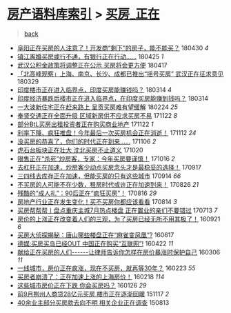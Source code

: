 [房产语料库索引](../../README.md)  > [买房_正在](买房_正在.md)
====
> [back](../README.md)

- [阜阳正在买房的人注意了！开发商“剩下”的房子，能不能买？](http://jkwz.applinzi.com/ittc/7097871807325668358.html#%E9%98%9C%E9%98%B3%E6%AD%A3%E5%9C%A8%E4%B9%B0%E6%88%BF%E7%9A%84%E4%BA%BA%E6%B3%A8%E6%84%8F%E4%BA%86%EF%BC%81%E5%BC%80%E5%8F%91%E5%95%86%E2%80%9C%E5%89%A9%E4%B8%8B%E2%80%9D%E7%9A%84%E6%88%BF%E5%AD%90%EF%BC%8C%E8%83%BD%E4%B8%8D%E8%83%BD%E4%B9%B0%EF%BC%9F) 180430 *4* 
- [镇江离婚买房或行不通，有银行正在行动……](http://jkwz.applinzi.com/ittc/7095925784634197002.html#%E9%95%87%E6%B1%9F%E7%A6%BB%E5%A9%9A%E4%B9%B0%E6%88%BF%E6%88%96%E8%A1%8C%E4%B8%8D%E9%80%9A%EF%BC%8C%E6%9C%89%E9%93%B6%E8%A1%8C%E6%AD%A3%E5%9C%A8%E8%A1%8C%E5%8A%A8%E2%80%A6%E2%80%A6) 180425 *1* 
- [武汉公积金政策将调整正在公示 买房将会更方便](http://jkwz.applinzi.com/ittc/7092852289633256465.html#%E6%AD%A6%E6%B1%89%E5%85%AC%E7%A7%AF%E9%87%91%E6%94%BF%E7%AD%96%E5%B0%86%E8%B0%83%E6%95%B4%E6%AD%A3%E5%9C%A8%E5%85%AC%E7%A4%BA+%E4%B9%B0%E6%88%BF%E5%B0%86%E4%BC%9A%E6%9B%B4%E6%96%B9%E4%BE%BF) 180417  
- [「北高峰观察」上海、南京、长沙、成都已推出“摇号买房” 武汉正在征求意见](http://jkwz.applinzi.com/ittc/7085837685568832523.html#%E3%80%8C%E5%8C%97%E9%AB%98%E5%B3%B0%E8%A7%82%E5%AF%9F%E3%80%8D%E4%B8%8A%E6%B5%B7%E3%80%81%E5%8D%97%E4%BA%AC%E3%80%81%E9%95%BF%E6%B2%99%E3%80%81%E6%88%90%E9%83%BD%E5%B7%B2%E6%8E%A8%E5%87%BA%E2%80%9C%E6%91%87%E5%8F%B7%E4%B9%B0%E6%88%BF%E2%80%9D+%E6%AD%A6%E6%B1%89%E6%AD%A3%E5%9C%A8%E5%BE%81%E6%B1%82%E6%84%8F%E8%A7%81) 180329  
- [印度楼市正在进入临界点，印度买房能赚钱吗？](http://jkwz.applinzi.com/ittc/7079961482421076998.html#%E5%8D%B0%E5%BA%A6%E6%A5%BC%E5%B8%82%E6%AD%A3%E5%9C%A8%E8%BF%9B%E5%85%A5%E4%B8%B4%E7%95%8C%E7%82%B9%EF%BC%8C%E5%8D%B0%E5%BA%A6%E4%B9%B0%E6%88%BF%E8%83%BD%E8%B5%9A%E9%92%B1%E5%90%97%EF%BC%9F) 180314 *4* 
- [印度经济暴跌后楼市正在进入临界点，在印度买房能赚到钱吗？](http://jkwz.applinzi.com/ittc/7080006142061446161.html#%E5%8D%B0%E5%BA%A6%E7%BB%8F%E6%B5%8E%E6%9A%B4%E8%B7%8C%E5%90%8E%E6%A5%BC%E5%B8%82%E6%AD%A3%E5%9C%A8%E8%BF%9B%E5%85%A5%E4%B8%B4%E7%95%8C%E7%82%B9%EF%BC%8C%E5%9C%A8%E5%8D%B0%E5%BA%A6%E4%B9%B0%E6%88%BF%E8%83%BD%E8%B5%9A%E5%88%B0%E9%92%B1%E5%90%97%EF%BC%9F) 180314  
- [一大波新住宅正在赶来路上 呈贡买房难有望缓解](http://jkwz.applinzi.com/ittc/7073580296627029002.html#%E4%B8%80%E5%A4%A7%E6%B3%A2%E6%96%B0%E4%BD%8F%E5%AE%85%E6%AD%A3%E5%9C%A8%E8%B5%B6%E6%9D%A5%E8%B7%AF%E4%B8%8A+%E5%91%88%E8%B4%A1%E4%B9%B0%E6%88%BF%E9%9A%BE%E6%9C%89%E6%9C%9B%E7%BC%93%E8%A7%A3) 180224 *25* 
- [奉贤交通正在全面升级 区域新房供不应求买房不易](http://jkwz.applinzi.com/ittc/7038804315802698768.html#%E5%A5%89%E8%B4%A4%E4%BA%A4%E9%80%9A%E6%AD%A3%E5%9C%A8%E5%85%A8%E9%9D%A2%E5%8D%87%E7%BA%A7+%E5%8C%BA%E5%9F%9F%E6%96%B0%E6%88%BF%E4%BE%9B%E4%B8%8D%E5%BA%94%E6%B1%82%E4%B9%B0%E6%88%BF%E4%B8%8D%E6%98%93) 171122 *8* 
- [部分BtL买房出租投资者正在购买商业地产](http://jkwz.applinzi.com/ittc/7038421529245778961.html#%E9%83%A8%E5%88%86BtL%E4%B9%B0%E6%88%BF%E5%87%BA%E7%A7%9F%E6%8A%95%E8%B5%84%E8%80%85%E6%AD%A3%E5%9C%A8%E8%B4%AD%E4%B9%B0%E5%95%86%E4%B8%9A%E5%9C%B0%E4%BA%A7) 171122 *1* 
- [利率下降、疯狂推盘！今年最后一次买房机会正在消逝！](http://jkwz.applinzi.com/ittc/7035129034059547665.html#%E5%88%A9%E7%8E%87%E4%B8%8B%E9%99%8D%E3%80%81%E7%96%AF%E7%8B%82%E6%8E%A8%E7%9B%98%EF%BC%81%E4%BB%8A%E5%B9%B4%E6%9C%80%E5%90%8E%E4%B8%80%E6%AC%A1%E4%B9%B0%E6%88%BF%E6%9C%BA%E4%BC%9A%E6%AD%A3%E5%9C%A8%E6%B6%88%E9%80%9D%EF%BC%81) 171112 *24* 
- [没买房的恭喜了，你们的时代正在到来……](http://jkwz.applinzi.com/ittc/7032764696875238417.html#%E6%B2%A1%E4%B9%B0%E6%88%BF%E7%9A%84%E6%81%AD%E5%96%9C%E4%BA%86%EF%BC%8C%E4%BD%A0%E4%BB%AC%E7%9A%84%E6%97%B6%E4%BB%A3%E6%AD%A3%E5%9C%A8%E5%88%B0%E6%9D%A5%E2%80%A6%E2%80%A6) 171106 *2* 
- [虎石台板块正在壮大 沈北买房不止道义](http://jkwz.applinzi.com/ittc/7026475299674522641.html#%E8%99%8E%E7%9F%B3%E5%8F%B0%E6%9D%BF%E5%9D%97%E6%AD%A3%E5%9C%A8%E5%A3%AE%E5%A4%A7+%E6%B2%88%E5%8C%97%E4%B9%B0%E6%88%BF%E4%B8%8D%E6%AD%A2%E9%81%93%E4%B9%89) 171020  
- [限售正在“杀死”炒房客，专家：今年买房要谨慎！](http://jkwz.applinzi.com/ittc/7025053509530158096.html#%E9%99%90%E5%94%AE%E6%AD%A3%E5%9C%A8%E2%80%9C%E6%9D%80%E6%AD%BB%E2%80%9D%E7%82%92%E6%88%BF%E5%AE%A2%EF%BC%8C%E4%B8%93%E5%AE%B6%EF%BC%9A%E4%BB%8A%E5%B9%B4%E4%B9%B0%E6%88%BF%E8%A6%81%E8%B0%A8%E6%85%8E%EF%BC%81) 171016 *2* 
- [去杠杆正在加速，炒房客少动点买房念头才是最稳妥的选择！](http://jkwz.applinzi.com/ittc/7014344577673331728.html#%E5%8E%BB%E6%9D%A0%E6%9D%86%E6%AD%A3%E5%9C%A8%E5%8A%A0%E9%80%9F%EF%BC%8C%E7%82%92%E6%88%BF%E5%AE%A2%E5%B0%91%E5%8A%A8%E7%82%B9%E4%B9%B0%E6%88%BF%E5%BF%B5%E5%A4%B4%E6%89%8D%E6%98%AF%E6%9C%80%E7%A8%B3%E5%A6%A5%E7%9A%84%E9%80%89%E6%8B%A9%EF%BC%81) 170917  
- [三四线去库存正在加速，但能买房的只有这些城市](http://jkwz.applinzi.com/ittc/7013270476737217552.html#%E4%B8%89%E5%9B%9B%E7%BA%BF%E5%8E%BB%E5%BA%93%E5%AD%98%E6%AD%A3%E5%9C%A8%E5%8A%A0%E9%80%9F%EF%BC%8C%E4%BD%86%E8%83%BD%E4%B9%B0%E6%88%BF%E7%9A%84%E5%8F%AA%E6%9C%89%E8%BF%99%E4%BA%9B%E5%9F%8E%E5%B8%82) 170914 *66* 
- [不买房的人可能不在少数，租房时代或许正在加速到来！](http://jkwz.applinzi.com/ittc/7006126858557719569.html#%E4%B8%8D%E4%B9%B0%E6%88%BF%E7%9A%84%E4%BA%BA%E5%8F%AF%E8%83%BD%E4%B8%8D%E5%9C%A8%E5%B0%91%E6%95%B0%EF%BC%8C%E7%A7%9F%E6%88%BF%E6%97%B6%E4%BB%A3%E6%88%96%E8%AE%B8%E6%AD%A3%E5%9C%A8%E5%8A%A0%E9%80%9F%E5%88%B0%E6%9D%A5%EF%BC%81) 170826 *21* 
- [残酷的“成人礼”：90后正在“疯狂买房”！](http://jkwz.applinzi.com/ittc/7002394290519802896.html#%E6%AE%8B%E9%85%B7%E7%9A%84%E2%80%9C%E6%88%90%E4%BA%BA%E7%A4%BC%E2%80%9D%EF%BC%9A90%E5%90%8E%E6%AD%A3%E5%9C%A8%E2%80%9C%E7%96%AF%E7%8B%82%E4%B9%B0%E6%88%BF%E2%80%9D%EF%BC%81) 170816 *29* 
- [房地产行业正在发生变化！买不买房你都应该看看](http://jkwz.applinzi.com/ittc/7001723653769921552.html#%E6%88%BF%E5%9C%B0%E4%BA%A7%E8%A1%8C%E4%B8%9A%E6%AD%A3%E5%9C%A8%E5%8F%91%E7%94%9F%E5%8F%98%E5%8C%96%EF%BC%81%E4%B9%B0%E4%B8%8D%E4%B9%B0%E6%88%BF%E4%BD%A0%E9%83%BD%E5%BA%94%E8%AF%A5%E7%9C%8B%E7%9C%8B) 170814 *3* 
- [买房帮帮帮丨盘点重庆主城7月热点楼盘 正在置业的亲们不要错过](http://jkwz.applinzi.com/ittc/6989786794491905040.html#%E4%B9%B0%E6%88%BF%E5%B8%AE%E5%B8%AE%E5%B8%AE%E4%B8%A8%E7%9B%98%E7%82%B9%E9%87%8D%E5%BA%86%E4%B8%BB%E5%9F%8E7%E6%9C%88%E7%83%AD%E7%82%B9%E6%A5%BC%E7%9B%98+%E6%AD%A3%E5%9C%A8%E7%BD%AE%E4%B8%9A%E7%9A%84%E4%BA%B2%E4%BB%AC%E4%B8%8D%E8%A6%81%E9%94%99%E8%BF%87) 170713 *7* 
- [房价的上涨正在改变着人们的三观，为了买房已经无所不用其极了！](http://jkwz.applinzi.com/ittc/6880378459959854085.html#%E6%88%BF%E4%BB%B7%E7%9A%84%E4%B8%8A%E6%B6%A8%E6%AD%A3%E5%9C%A8%E6%94%B9%E5%8F%98%E7%9D%80%E4%BA%BA%E4%BB%AC%E7%9A%84%E4%B8%89%E8%A7%82%EF%BC%8C%E4%B8%BA%E4%BA%86%E4%B9%B0%E6%88%BF%E5%B7%B2%E7%BB%8F%E6%97%A0%E6%89%80%E4%B8%8D%E7%94%A8%E5%85%B6%E6%9E%81%E4%BA%86%EF%BC%81) 160921 *6* 
- [买房大侦探揭秘：唐山哪些楼盘正在“麻雀变凤凰”?](http://jkwz.applinzi.com/ittc/6844741490202641413.html#%E4%B9%B0%E6%88%BF%E5%A4%A7%E4%BE%A6%E6%8E%A2%E6%8F%AD%E7%A7%98%EF%BC%9A%E5%94%90%E5%B1%B1%E5%93%AA%E4%BA%9B%E6%A5%BC%E7%9B%98%E6%AD%A3%E5%9C%A8%E2%80%9C%E9%BA%BB%E9%9B%80%E5%8F%98%E5%87%A4%E5%87%B0%E2%80%9D%3F) 160617  
- [德媒:买房买岛已经OUT 中国正在购买“互联网”!](http://jkwz.applinzi.com/ittc/6823804846662501381.html#%E5%BE%B7%E5%AA%92%3A%E4%B9%B0%E6%88%BF%E4%B9%B0%E5%B2%9B%E5%B7%B2%E7%BB%8FOUT+%E4%B8%AD%E5%9B%BD%E6%AD%A3%E5%9C%A8%E8%B4%AD%E4%B9%B0%E2%80%9C%E4%BA%92%E8%81%94%E7%BD%91%E2%80%9D%21) 160422 *11* 
- [献给正在买房的人们------让律师告诉你怎样在房价暴涨时保护自己](http://jkwz.applinzi.com/ittc/6806467031410934788.html#%E7%8C%AE%E7%BB%99%E6%AD%A3%E5%9C%A8%E4%B9%B0%E6%88%BF%E7%9A%84%E4%BA%BA%E4%BB%AC------%E8%AE%A9%E5%BE%8B%E5%B8%88%E5%91%8A%E8%AF%89%E4%BD%A0%E6%80%8E%E6%A0%B7%E5%9C%A8%E6%88%BF%E4%BB%B7%E6%9A%B4%E6%B6%A8%E6%97%B6%E4%BF%9D%E6%8A%A4%E8%87%AA%E5%B7%B1) 160306 *11* 
- [一线城市，房价正在疯涨，现在不买房，就再等30年？](http://jkwz.applinzi.com/ittc/6802052454845776901.html#%E4%B8%80%E7%BA%BF%E5%9F%8E%E5%B8%82%EF%BC%8C%E6%88%BF%E4%BB%B7%E6%AD%A3%E5%9C%A8%E7%96%AF%E6%B6%A8%EF%BC%8C%E7%8E%B0%E5%9C%A8%E4%B8%8D%E4%B9%B0%E6%88%BF%EF%BC%8C%E5%B0%B1%E5%86%8D%E7%AD%8930%E5%B9%B4%EF%BC%9F) 160223 *55* 
- [买房者崩溃了：正在加速上涨的上海房价！](http://jkwz.applinzi.com/ittc/6800178128416670724.html#%E4%B9%B0%E6%88%BF%E8%80%85%E5%B4%A9%E6%BA%83%E4%BA%86%EF%BC%9A%E6%AD%A3%E5%9C%A8%E5%8A%A0%E9%80%9F%E4%B8%8A%E6%B6%A8%E7%9A%84%E4%B8%8A%E6%B5%B7%E6%88%BF%E4%BB%B7%EF%BC%81) 160218 *114* 
- [这些城市房价正在下跌 你会买房吗？](http://jkwz.applinzi.com/ittc/6791590408874361860.html#%E8%BF%99%E4%BA%9B%E5%9F%8E%E5%B8%82%E6%88%BF%E4%BB%B7%E6%AD%A3%E5%9C%A8%E4%B8%8B%E8%B7%8C+%E4%BD%A0%E4%BC%9A%E4%B9%B0%E6%88%BF%E5%90%97%EF%BC%9F) 160126 *29* 
- [前9月荆州人商贷28亿元买房 楼市正在逐渐回暖](http://jkwz.applinzi.com/ittc/6765666775471752197.html#%E5%89%8D9%E6%9C%88%E8%8D%86%E5%B7%9E%E4%BA%BA%E5%95%86%E8%B4%B728%E4%BA%BF%E5%85%83%E4%B9%B0%E6%88%BF+%E6%A5%BC%E5%B8%82%E6%AD%A3%E5%9C%A8%E9%80%90%E6%B8%90%E5%9B%9E%E6%9A%96) 151117 *2* 
- [40余业主部分买房款去向不明 相关企业正在调查](http://jkwz.applinzi.com/ittc/547650615699720761.html#40%E4%BD%99%E4%B8%9A%E4%B8%BB%E9%83%A8%E5%88%86%E4%B9%B0%E6%88%BF%E6%AC%BE%E5%8E%BB%E5%90%91%E4%B8%8D%E6%98%8E+%E7%9B%B8%E5%85%B3%E4%BC%81%E4%B8%9A%E6%AD%A3%E5%9C%A8%E8%B0%83%E6%9F%A5) 150813  
